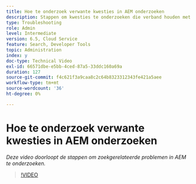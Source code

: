 ```yaml
---
title: Hoe te onderzoek verwante kwesties in AEM onderzoeken
description: Stappen om kwesties te onderzoeken die verband houden met onderzoek
type: Troubleshooting
role: Admin
level: Intermediate
version: 6.5, Cloud Service
feature: Search, Developer Tools
topic: Administration
index: y
doc-type: Technical Video
exl-id: 66571dbe-e5bb-4ced-87a5-33ddc160a69a
duration: 127
source-git-commit: f4c621f3a9caa8c2c64b8323312343fe421a5aee
workflow-type: tm+mt
source-wordcount: '36'
ht-degree: 0%

---
```


# Hoe te onderzoek verwante kwesties in AEM onderzoeken

*Deze video doorloopt de stappen om zoekgerelateerde problemen in AEM te onderzoeken.*

>[!VIDEO](https://video.tv.adobe.com/v/335467?quality=12&learn=on)
